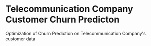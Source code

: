 # Telecommunication Company Customer Churn Predicton 
 Optimization of Churn Prediction on Telecommunication Company's customer data
